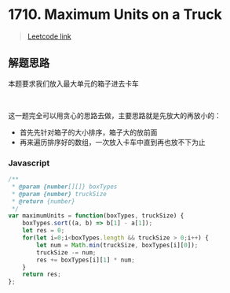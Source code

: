 # 1710. Maximum Units on a Truck

> [Leetcode link](https://leetcode.com/problems/maximum-units-on-a-truck/)



## 解题思路

本题要求我们放入最大单元的箱子进去卡车

<br />

这一题完全可以用贪心的思路去做，主要思路就是先放大的再放小的：

- 首先先针对箱子的大小排序，箱子大的放前面
- 再来遍历排序好的数组，一次放入卡车中直到再也放不下为止



### Javascript

```js
/**
 * @param {number[][]} boxTypes
 * @param {number} truckSize
 * @return {number}
 */
var maximumUnits = function(boxTypes, truckSize) {
    boxTypes.sort((a, b) => b[1] - a[1]);
    let res = 0;
    for(let i=0;i<boxTypes.length && truckSize > 0;i++) {
        let num = Math.min(truckSize, boxTypes[i][0]);
        truckSize -= num;
        res += boxTypes[i][1] * num;
    }
    return res;
};
```

